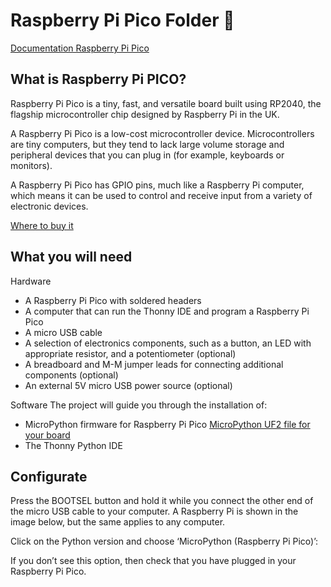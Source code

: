 <h1>Raspberry Pi Pico Folder 🐍</h1>

[Documentation Raspberry Pi Pico](https://www.raspberrypi.com/documentation/microcontrollers/micropython.html)

## What is Raspberry Pi PICO?
Raspberry Pi Pico is a tiny, fast, and versatile board built using RP2040, the flagship microcontroller chip designed by Raspberry Pi in the UK.

A Raspberry Pi Pico is a low-cost microcontroller device. Microcontrollers are tiny computers, but they tend to lack large volume storage and peripheral devices that you can plug in (for example, keyboards or monitors).

A Raspberry Pi Pico has GPIO pins, much like a Raspberry Pi computer, which means it can be used to control and receive input from a variety of electronic devices.

[Where to buy it](https://www.raspberrypi.com/products/raspberry-pi-pico/)

## What you will need 

Hardware
* A Raspberry Pi Pico with soldered headers
* A computer that can run the Thonny IDE and program a Raspberry Pi Pico
* A micro USB cable
* A selection of electronics components, such as a button, an LED with appropriate resistor, and a potentiometer (optional)
* A breadboard and M-M jumper leads for connecting additional components (optional)
* An external 5V micro USB power source (optional)

Software
The project will guide you through the installation of:

* MicroPython firmware for Raspberry Pi Pico [MicroPython UF2 file for your board](https://micropython.org/download/rp2-pico/rp2-pico-latest.uf2)
* The Thonny Python IDE

## Configurate

Press the BOOTSEL button and hold it while you connect the other end of the micro USB cable to your computer. A Raspberry Pi is shown in the image below, but the same applies to any computer.

Click on the Python version and choose ‘MicroPython (Raspberry Pi Pico)’:

If you don’t see this option, then check that you have plugged in your Raspberry Pi Pico.
